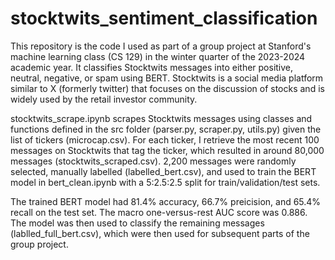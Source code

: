 # stocktwits_sentiment_classification
This repository is the code I used as part of a group project at Stanford's machine learning class (CS 129) in the winter quarter of the 2023-2024 academic year.
It classifies Stocktwits messages into either positive, neutral, negative, or spam using BERT.
Stocktwits is a social media platform similar to X (formerly twitter) that focuses on the discussion of stocks and is widely used by the retail investor community.

stocktwits_scrape.ipynb scrapes Stocktwits messages using classes and functions defined in the src folder (parser.py, scraper.py, utils.py) given the list of tickers (microcap.csv).
For each ticker, I retrieve the most recent 100 messages on Stocktwits that tag the ticker, which resulted in around 80,000 messages (stocktwits_scraped.csv).
2,200 messages were randomly selected, manually labelled (labelled_bert.csv), and used to train the BERT model in bert_clean.ipynb with a 5:2.5:2.5 split for train/validation/test sets.

The trained BERT model had 81.4% accuracy, 66.7% preicision, and 65.4% recall on the test set.
The macro one-versus-rest AUC score was 0.886.
The model was then used to classify the remaining messages (lablled_full_bert.csv), which were then used for subsequent parts of the group project.
